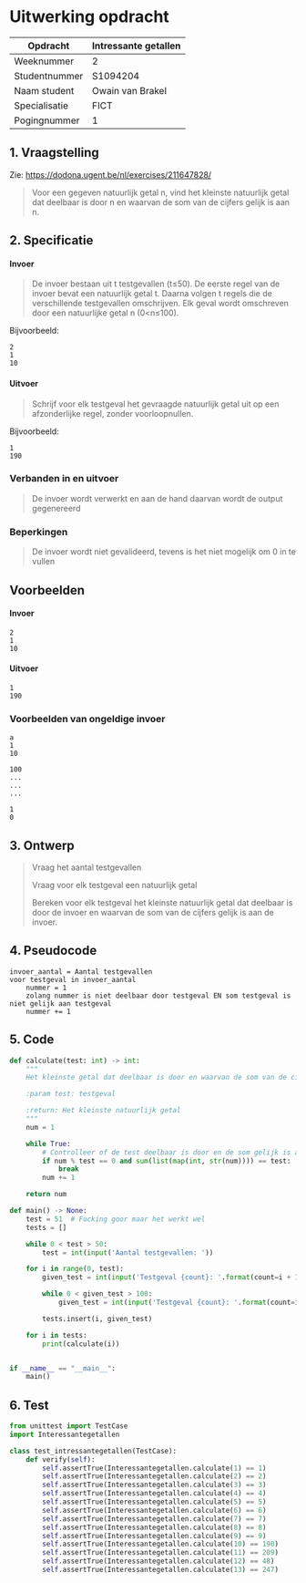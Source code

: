 # Uitwerking opdracht
| Opdracht      | Intressante getallen |
|---------------|----------------------|
| Weeknummer    | 2                    |
| Studentnummer | S1094204             |
| Naam student  | Owain van Brakel     |
| Specialisatie | FICT                 |
| Pogingnummer  | 1                    |

## 1. Vraagstelling
Zie: https://dodona.ugent.be/nl/exercises/211647828/

> Voor een gegeven natuurlijk getal n, vind het kleinste natuurlijk getal dat deelbaar is door n en waarvan de som van de cijfers gelijk is aan n.

## 2. Specificatie
#### Invoer
> De invoer bestaan uit t testgevallen (t≤50). De eerste regel van de invoer bevat een natuurlijk getal t. Daarna volgen t regels die de verschillende testgevallen omschrijven. Elk geval wordt omschreven door een natuurlijke getal n (0<n≤100).

Bijvoorbeeld:
```
2
1
10
```

#### Uitvoer
> Schrijf voor elk testgeval het gevraagde natuurlijk getal uit op een afzonderlijke regel, zonder voorloopnullen.

Bijvoorbeeld:
```
1
190
```

### **Verbanden in en uitvoer**
> De invoer wordt verwerkt en aan de hand daarvan wordt de output gegenereerd

### **Beperkingen**
> De invoer wordt niet gevalideerd, tevens is het niet mogelijk om 0 in te vullen

## Voorbeelden
#### Invoer
```
2
1
10
```
#### Uitvoer
```
1
190
```

### Voorbeelden van ongeldige invoer
```
a
1
10
```
```
100
...
...
...
```
```
1
0
```

## 3. Ontwerp
> Vraag het aantal testgevallen
> 
> Vraag voor elk testgeval een natuurlijk getal
> 
> Bereken voor elk testgeval het kleinste natuurlijk getal dat deelbaar is door de invoer en waarvan de som van de cijfers gelijk is aan de invoer.

## 4. Pseudocode
```
invoer_aantal = Aantal testgevallen
voor testgeval in invoer_aantal
    nummer = 1
    zolang nummer is niet deelbaar door testgeval EN som testgeval is niet gelijk aan testgeval
    nummer += 1
```

## 5. Code
```python
def calculate(test: int) -> int:
    """
    Het kleinste getal dat deelbaar is door en waarvan de som van de cijfers gelijk is aan

    :param test: testgeval

    :return: Het kleinste natuurlijk getal
    """
    num = 1

    while True:
        # Controlleer of de test deelbaar is door en de som gelijk is aan
        if num % test == 0 and sum(list(map(int, str(num)))) == test:
            break
        num += 1

    return num

def main() -> None:
    test = 51  # Fucking goor maar het werkt wel
    tests = []

    while 0 < test > 50:
        test = int(input('Aantal testgevallen: '))

    for i in range(0, test):
        given_test = int(input('Testgeval {count}: '.format(count=i + 1)))

        while 0 < given_test > 100:
            given_test = int(input('Testgeval {count}: '.format(count=i + 1)))

        tests.insert(i, given_test)

    for i in tests:
        print(calculate(i))


if __name__ == "__main__":
    main()
```

## 6. Test
```python
from unittest import TestCase
import Interessantegetallen

class test_intressantegetallen(TestCase):
    def verify(self):
        self.assertTrue(Interessantegetallen.calculate(1) == 1)
        self.assertTrue(Interessantegetallen.calculate(2) == 2)
        self.assertTrue(Interessantegetallen.calculate(3) == 3)
        self.assertTrue(Interessantegetallen.calculate(4) == 4)
        self.assertTrue(Interessantegetallen.calculate(5) == 5)
        self.assertTrue(Interessantegetallen.calculate(6) == 6)
        self.assertTrue(Interessantegetallen.calculate(7) == 7)
        self.assertTrue(Interessantegetallen.calculate(8) == 8)
        self.assertTrue(Interessantegetallen.calculate(9) == 9)
        self.assertTrue(Interessantegetallen.calculate(10) == 190)
        self.assertTrue(Interessantegetallen.calculate(11) == 209)
        self.assertTrue(Interessantegetallen.calculate(12) == 48)
        self.assertTrue(Interessantegetallen.calculate(13) == 247)
```